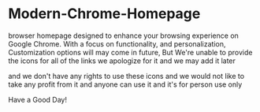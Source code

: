 # Modern-Chrome-Homepage
browser homepage designed to enhance your browsing experience on Google Chrome. With a focus on functionality, and personalization,
Customization options will may come in future,
But We're unable to provide the icons for all of the links we apologize for it and we may add it later

and we don't have any rights to use these icons and 
we would not like to take any profit from it and anyone can use it
and it's for person use only

Have a Good Day!
